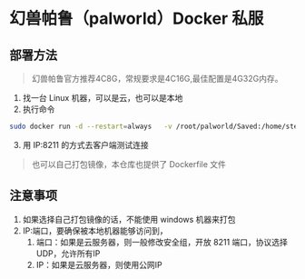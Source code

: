 # 幻兽帕鲁（palworld）Docker 私服


## 部署方法

> 幻兽帕鲁官方推荐4C8G，常规要求是4C16G,最佳配置是4G32G内存。

1. 找一台 Linux 机器，可以是云，也可以是本地
2. 执行命令
``` Bash
sudo docker run -d --restart=always   -v /root/palworld/Saved:/home/steam/Steam/steamapps/common/PalServer/Pal/Saved  -p 8211:8211/udp --name pal-server seolhw/pal-server 

```
3. 用 IP:8211 的方式去客户端测试连接


> 也可以自己打包镜像，本仓库也提供了 Dockerfile 文件
>

## 注意事项
1. 如果选择自己打包镜像的话，不能使用 windows 机器来打包
2. IP:端口，要确保被本地机器能够访问到，
   1. 端口：如果是云服务器，则一般修改安全组，开放 8211 端口，协议选择 UDP，允许所有IP
   2. IP：如果是云服务器，则使用公网IP
